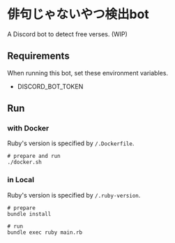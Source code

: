 # 俳句じゃないやつ検出bot

A Discord bot to detect free verses. (WIP)

## Requirements

When running this bot, set these environment variables.

*   DISCORD_BOT_TOKEN

## Run

### with Docker

Ruby's version is specified by `/.Dockerfile`.

```console
# prepare and run
./docker.sh
```

### in Local

Ruby's version is specified by `/.ruby-version`.

```console
# prepare
bundle install

# run
bundle exec ruby main.rb
```

